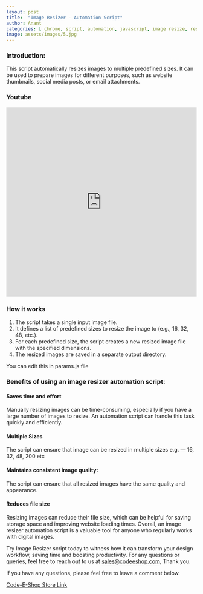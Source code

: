 ```yaml
---
layout: post
title:  "Image Resizer - Automation Script"
author: Anant
categories: [ chrome, script, automation, javascript, image resize, resize, multiple ]
image: assets/images/5.jpg
---
```


### Introduction:
This script automatically resizes images to multiple predefined sizes. It can be used to prepare images for different purposes, such as website thumbnails, social media posts, or email attachments.

### Youtube 
<iframe width="100%" height="500" src="https://www.youtube.com/embed/DGa2BardsNE" title="YouTube video player" frameborder="0" allow="accelerometer; autoplay; clipboard-write; encrypted-media; gyroscope; picture-in-picture; web-share" allowfullscreen></iframe>

### How it works
1. The script takes a single input image file.
2. It defines a list of predefined sizes to resize the image to (e.g., 16, 32, 48, etc.).
3. For each predefined size, the script creates a new resized image file with the specified dimensions.
4. The resized images are saved in a separate output directory.

You can edit this in params.js file

### Benefits of using an image resizer automation script:

#### Saves time and effort
Manually resizing images can be time-consuming, especially if you have a large number of images to resize. An automation script can handle this task quickly and efficiently.
#### Multiple Sizes
The script can ensure that image can be resized in multiple sizes e.g. — 16, 32, 48, 200 etc
#### Maintains consistent image quality: 
The script can ensure that all resized images have the same quality and appearance.
#### Reduces file size
Resizing images can reduce their file size, which can be helpful for saving storage space and improving website loading times.
Overall, an image resizer automation script is a valuable tool for anyone who regularly works with digital images.

Try Image Resizer script today to witness how it can transform your design workflow, saving time and boosting productivity. For any questions or queries, feel free to reach out to us at sales@codeeshop.com, Thank you.

If you have any questions, please feel free to leave a comment below.

<a href="https://codeeshop.com/store/128-image-resizer.html" class="btn btn-dark text-white px-5 btn-lg">Code-E-Shop Store Link</a>
